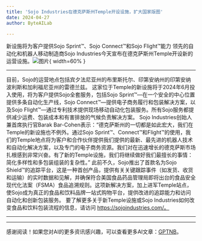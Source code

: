 ```yaml
---
title: 'Sojo Industries在德克萨斯州Temple开设设施，扩大国家版图'
date: 2024-04-27
author: ByteAILab

---
```


新设施将为客户提供Sojo Sprint™、Sojo Connect™和Sojo Flight™能力
领先的自动化和机器人移动制造商Sojo Industries今天宣布在德克萨斯州Temple开设新的运营设施。![图片](https://ai-techpark.com/wp-content/uploads/2024/04/Sojo-Ind-960x540.jpg){ width=60% }

---
目前，Sojo的运营地点包括宾夕法尼亚州的布里斯托尔、印第安纳州的印第安纳波利斯和加利福尼亚州的雷德兰兹。
这家位于Temple的新设施将于2024年6月投入使用，将为客户提供Sojo全套服务，包括Sojo Sprint™—在一个安全的中心位置提供多条自动化生产线，Sojo Connect™—提供电子商务履行和包装解决方案，以及Sojo Flight™—通过专利技术提供现场移动自动化包装服务。所有Sojo服务都提供减少运费、包装成本和有害排放的气候负责解决方案。
Sojo Industries创始人兼首席执行官Barak Bar-Cohen表示：“德克萨斯州的一切都是如此宏大，我们在Temple的新设施也不例外。通过Sojo Sprint™、Connect™和Flight™的使用，我们的Temple地点将为客户和合作伙伴提供我们提供的最新、最先进的机器人技术和自动化解决方案，以及专门的电子商务资源。我们对在迅速增长的德克萨斯市场扎根感到非常兴奋。有了新的Temple设施，我们将继续做好我们最擅长的事情：简化多样性和多包装组装的复杂性。”
此前不久，Sojo推出了首款名为Sojo Shield™的追踪平台，这是一种首创产品，提供有关关键跟踪事件（如发货、收货和运输）的实时数据和见解，并确保符合美国食品药品管理局即将出台的食品安全现代化法案（FSMA）食品追溯规则。这项新解决方案，加上进军Temple站点，使Sojo成为真正的食品和饮料品牌一站式购物平台，提供改进的追踪能力和访问自动化和创新包装服务。
要了解更多关于新Temple设施或Sojo Industries如何改变食品和饮料包装流程的信息，请访问 https://sojoindustries.com/。

---
---
感谢阅读！如果您对AI的更多资讯感兴趣，可以查看更多AI文章：[GPTNB](https://gptnb.com)。